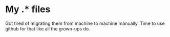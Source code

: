 My .* files
===========

Got tired of migrating them from machine to machine manually. Time to use github for that like all the grown-ups do.
